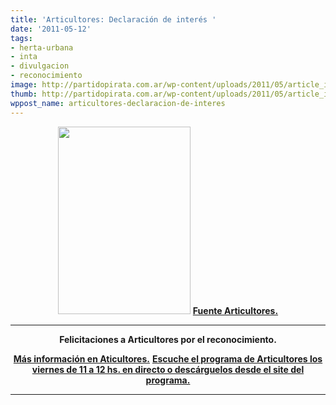 ```yaml
---
title: 'Articultores: Declaración de interés '
date: '2011-05-12'
tags:
- herta-urbana
- inta
- divulgacion
- reconocimiento
image: http://partidopirata.com.ar/wp-content/uploads/2011/05/article_image.php_.jpg
thumb: http://partidopirata.com.ar/wp-content/uploads/2011/05/article_image.php_.jpg
wppost_name: articultores-declaracion-de-interes
---
```


<p style="text-align: center;"><a href="http://partidopirata.com.ar/wp-content/uploads/2011/05/article_image.php_.jpg"><img class="aligncenter size-medium wp-image-994" title="article_image.php" src="http://partidopirata.com.ar/wp-content/uploads/2011/05/article_image.php_-212x300.jpg" alt="" width="212" height="300" /></a>
<strong><a href="http://articultores.net/tiki-read_article.php?articleId=243" target="_blank">Fuente Articultores.</a></strong></p>


<hr />
<p style="text-align: center;"><strong>Felicitaciones a Articultores por el reconocimiento.</strong></p>
<p style="text-align: center;"><strong><a href="http://articultores.net/" target="_blank">Más información en Aticultores.</a></strong>
<strong> <a href="http://articultores.net/activate/" target="_blank">Escuche el programa de Articultores los viernes de 11 a 12 hs. en directo o descárguelos desde el site del programa.</a></strong></p>


<hr />
